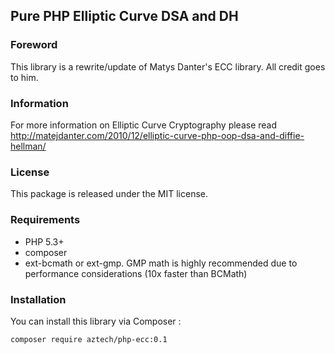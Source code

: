 ## Pure PHP Elliptic Curve DSA and DH

### Foreword

This library is a rewrite/update of Matys Danter's ECC library. All credit goes to him.

### Information

For more information on Elliptic Curve Cryptography please read http://matejdanter.com/2010/12/elliptic-curve-php-oop-dsa-and-diffie-hellman/

### License

This package is released under the MIT license.

### Requirements

* PHP 5.3+
* composer
* ext-bcmath or ext-gmp. GMP math is highly recommended due to performance considerations (10x faster than BCMath)

### Installation

You can install this library via Composer :

`composer require aztech/php-ecc:0.1`


